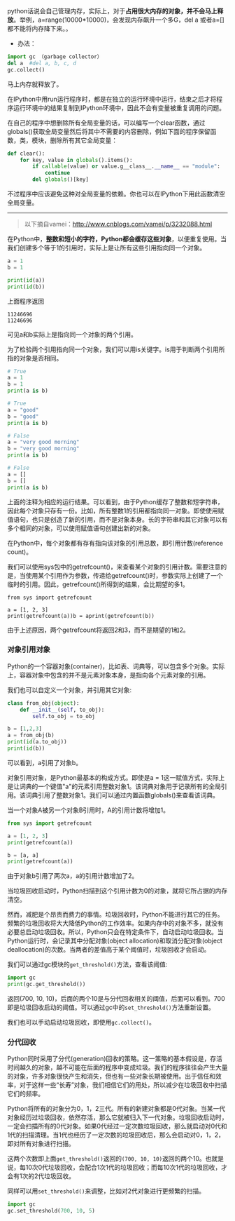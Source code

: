 python话说会自己管理内存，实际上，对于**占用很大内存的对象，并不会马上释放**。举例，a=range(10000\*10000)，会发现内存飙升一个多G，del a 或者a=\[\]都不能将内存降下来。。
  
- 办法：  
```python
import gc （garbage collector）  
del a  #del a, b, c, d
gc.collect()  
```
马上内存就释放了。

在IPython中用run运行程序时，都是在独立的运行环境中运行，结束之后才将程序运行环境中的结果复制到IPython环境中，因此不会有变量被重复调用的问题。

在自己的程序中想删除所有全局变量的话，可以编写一个clear函数，通过globals()获取全局变量然后将其中不需要的内容删除，例如下面的程序保留函数，类，模块，删除所有其它全局变量：

```python
def clear():
    for key, value in globals().items():
        if callable(value) or value.g__class__.__name__ == "module":
            continue
        del globals()[key]
```

不过程序中应该避免这种对全局变量的依赖。你也可以在IPython下用此函数清空全局变量。

***

> 以下摘自vamei：http://www.cnblogs.com/vamei/p/3232088.html

在Python中，**整数和短小的字符，Python都会缓存这些对象**，以便重复使用。当我们创建多个等于1的引用时，实际上是让所有这些引用指向同一个对象。

```python
a = 1
b = 1

print(id(a))
print(id(b))
```

上面程序返回
```
11246696
11246696
```

可见a和b实际上是指向同一个对象的两个引用。

为了检验两个引用指向同一个对象，我们可以用is关键字。is用于判断两个引用所指的对象是否相同。

```python
# True
a = 1
b = 1
print(a is b)

# True
a = "good"
b = "good"
print(a is b)

# False
a = "very good morning"
b = "very good morning"
print(a is b)

# False
a = []
b = []
print(a is b)
```

上面的注释为相应的运行结果。可以看到，由于Python缓存了整数和短字符串，因此每个对象只存有一份。比如，所有整数1的引用都指向同一对象。即使使用赋值语句，也只是创造了新的引用，而不是对象本身。长的字符串和其它对象可以有多个相同的对象，可以使用赋值语句创建出新的对象。

在Python中，每个对象都有存有指向该对象的引用总数，即引用计数(reference count)。

我们可以使用sys包中的getrefcount()，来查看某个对象的引用计数。需要注意的是，当使用某个引用作为参数，传递给getrefcount()时，参数实际上创建了一个临时的引用。因此，getrefcount()所得到的结果，会比期望的多1。

```
from sys import getrefcount

a = [1, 2, 3]
print(getrefcount(a))b = aprint(getrefcount(b))
```

由于上述原因，两个getrefcount将返回2和3，而不是期望的1和2。

### 对象引用对象

Python的一个容器对象(container)，比如表、词典等，可以包含多个对象。实际上，容器对象中包含的并不是元素对象本身，是指向各个元素对象的引用。

我们也可以自定义一个对象，并引用其它对象:

```python
class from_obj(object):
    def __init__(self, to_obj):
        self.to_obj = to_obj

b = [1,2,3]
a = from_obj(b)
print(id(a.to_obj))
print(id(b))
```


可以看到，a引用了对象b。

对象引用对象，是Python最基本的构成方式。即使是a = 1这一赋值方式，实际上是让词典的一个键值"a"的元素引用整数对象1。该词典对象用于记录所有的全局引用。该词典引用了整数对象1。我们可以通过内置函数globals()来查看该词典。

当一个对象A被另一个对象B引用时，A的引用计数将增加1。


```python
from sys import getrefcount

a = [1, 2, 3]
print(getrefcount(a))

b = [a, a]
print(getrefcount(a))
```


由于对象b引用了两次a，a的引用计数增加了2。

当垃圾回收启动时，Python扫描到这个引用计数为0的对象，就将它所占据的内存清空。

然而，减肥是个昂贵而费力的事情。垃圾回收时，Python不能进行其它的任务。频繁的垃圾回收将大大降低Python的工作效率。如果内存中的对象不多，就没有必要总启动垃圾回收。所以，Python只会在特定条件下，自动启动垃圾回收。当Python运行时，会记录其中分配对象(object allocation)和取消分配对象(object deallocation)的次数。当两者的差值高于某个阈值时，垃圾回收才会启动。

我们可以通过gc模块的`get_threshold()`方法，查看该阈值:

```python
import gc
print(gc.get_threshold())
```

返回(700, 10, 10)，后面的两个10是与分代回收相关的阈值，后面可以看到。700即是垃圾回收启动的阈值。可以通过gc中的`set_threshold()`方法重新设置。

我们也可以手动启动垃圾回收，即使用`gc.collect()`。

### 分代回收

Python同时采用了分代(generation)回收的策略。这一策略的基本假设是，存活时间越久的对象，越不可能在后面的程序中变成垃圾。我们的程序往往会产生大量的对象，许多对象很快产生和消失，但也有一些对象长期被使用。出于信任和效率，对于这样一些“长寿”对象，我们相信它们的用处，所以减少在垃圾回收中扫描它们的频率。

Python将所有的对象分为0，1，2三代。所有的新建对象都是0代对象。当某一代对象经历过垃圾回收，依然存活，那么它就被归入下一代对象。垃圾回收启动时，一定会扫描所有的0代对象。如果0代经过一定次数垃圾回收，那么就启动对0代和1代的扫描清理。当1代也经历了一定次数的垃圾回收后，那么会启动对0，1，2，即对所有对象进行扫描。

这两个次数即上面`get_threshold()`返回的`(700, 10, 10)`返回的两个10。也就是说，每10次0代垃圾回收，会配合1次1代的垃圾回收；而每10次1代的垃圾回收，才会有1次的2代垃圾回收。

同样可以用`set_threshold()`来调整，比如对2代对象进行更频繁的扫描。

```python
import gc
gc.set_threshold(700, 10, 5)
```